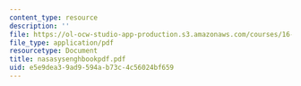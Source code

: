 ```yaml
---
content_type: resource
description: ''
file: https://ol-ocw-studio-app-production.s3.amazonaws.com/courses/16-892j-space-system-architecture-and-design-fall-2004/e5e9dea39ad9594ab73c4c56024bf659_nasasysenghbookpdf.pdf
file_type: application/pdf
resourcetype: Document
title: nasasysenghbookpdf.pdf
uid: e5e9dea3-9ad9-594a-b73c-4c56024bf659
---
```

